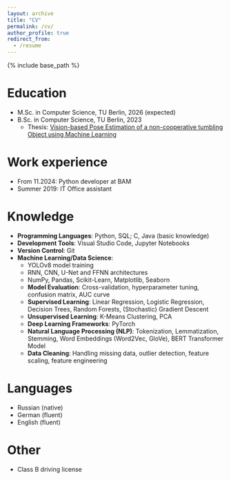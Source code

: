 ```yaml
---
layout: archive
title: "CV"
permalink: /cv/
author_profile: true
redirect_from:
  - /resume
---
```


{% include base_path %}

Education
======
* M.Sc. in Computer Science, TU Berlin, 2026 (expected)
* B.Sc. in Computer Science, TU Berlin, 2023
  - Thesis: [Vision-based Pose Estimation of a non-cooperative tumbling Object using Machine Learning](/files/b_thesis.pdf)


Work experience
======
* From 11.2024: Python developer at BAM
* Summer 2019: IT Office assistant

Knowledge
======
- **Programming Languages**: Python, SQL; C, Java (basic knowledge)
- **Development Tools**: Visual Studio Code, Jupyter Notebooks
- **Version Control**: Git
- **Machine Learning/Data Science**:
  - YOLOv8 model training
  - RNN, CNN, U-Net and FFNN architectures
  - NumPy, Pandas, Scikit-Learn, Matplotlib, Seaborn
  - **Model Evaluation**: Cross-validation, hyperparameter tuning, confusion matrix, AUC curve
  - **Supervised Learning**: Linear Regression, Logistic Regression, Decision Trees, Random Forests, (Stochastic) Gradient Descent
  - **Unsupervised Learning**: K-Means Clustering, PCA
  - **Deep Learning Frameworks**: PyTorch
  - **Natural Language Processing (NLP)**: Tokenization, Lemmatization, Stemming, Word Embeddings (Word2Vec, GloVe), BERT Transformer Model
  - **Data Cleaning**: Handling missing data, outlier detection, feature scaling, feature engineering
  
<!--
- **Cloud and DevOps Tools**: 
  - **Cloud Platforms**: AWS (S3, EC2), Google Cloud, Azure
  - **Containerization and Orchestration**: Docker, Kubernetes
  - **CI/CD Pipelines**: Jenkins, GitLab CI
- **Model Deployment**:
  - **Frameworks**: Flask, FastAPI
   **Cloud Deployment**: AWS SageMaker, Google Cloud AI, Azure Machine Learning
- **Databases**: PostgreSQL
-->

Languages
======
* Russian (native)
* German (fluent)
* English (fluent)

Other
======
* Class B driving license